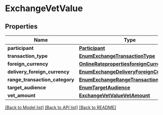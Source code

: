 # ExchangeVetValue

## Properties
Name | Type | Description | Notes
------------ | ------------- | ------------- | -------------
**participant** | [**Participant**](Participant.md) |  | 
**transaction_type** | [**EnumExchangeTransactionType**](EnumExchangeTransactionType.md) |  | 
**foreign_currency** | [**OnlineRatepropertiesforeignCurrency**](OnlineRatepropertiesforeignCurrency.md) |  | 
**delivery_foreign_currency** | [**EnumExchangeDeliveryForeignCurrency**](EnumExchangeDeliveryForeignCurrency.md) |  | 
**range_transaction_category** | [**EnumExchangeRangeTransactionCategory**](EnumExchangeRangeTransactionCategory.md) |  | 
**target_audience** | [**EnumTargetAudience**](EnumTargetAudience.md) |  | 
**vet_amount** | [**ExchangeVetValueVetAmount**](ExchangeVetValueVetAmount.md) |  | 

[[Back to Model list]](../README.md#documentation-for-models) [[Back to API list]](../README.md#documentation-for-api-endpoints) [[Back to README]](../README.md)

